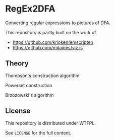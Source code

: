 # RegEx2DFA

Converting regular expressions to pictures of DFA.

This repository is partly built on the work of

* https://github.com/kripken/emscripten
* https://github.com/mdaines/viz.js

## Theory

Thompson's construction algorithm

Powerset construction

Brzozowski's algorithm

## License

This repository is distributed under WTFPL.

See `LICENSE` for the full content.